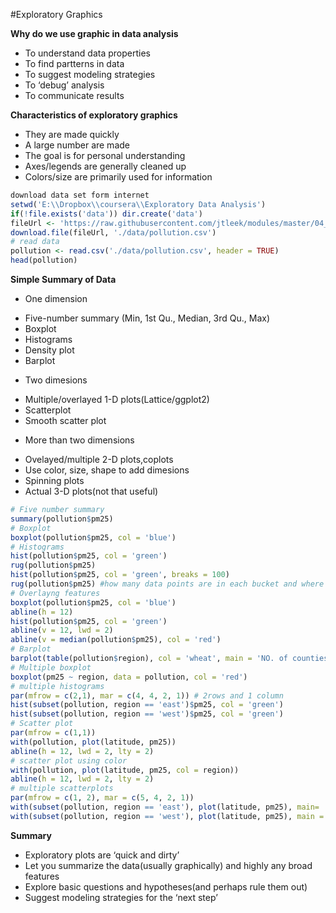 #Exploratory Graphics

**Why do we use graphic in data analysis**

* To understand data properties
* To find partterns in data
* To suggest modeling strategies
* To ‘debug’ analysis
* To communicate results

**Characteristics of exploratory graphics**

* They are made quickly
* A large number are made
* The goal is for personal understanding
* Axes/legends are generally cleaned up
* Colors/size are primarily used for information

```r
download data set form internet
setwd('E:\\Dropbox\\coursera\\Exploratory Data Analysis')
if(!file.exists('data')) dir.create('data')
fileUrl <- 'https://raw.githubusercontent.com/jtleek/modules/master/04_ExploratoryAnalysis/exploratoryGraphs/data/avgpm25.csv'
download.file(fileUrl, './data/pollution.csv')
# read data
pollution <- read.csv('./data/pollution.csv', header = TRUE)
head(pollution)
```

**Simple Summary of Data**

* One dimension
 + Five-number summary (Min, 1st Qu., Median, 3rd Qu., Max)
 + Boxplot
 + Histograms
 + Density plot
 + Barplot
 
* Two dimesions
 + Multiple/overlayed 1-D plots(Lattice/ggplot2)
 + Scatterplot
 + Smooth scatter plot
 
* More than two dimensions
 + Ovelayed/multiple 2-D plots,coplots
 + Use color, size, shape to add dimesions
 + Spinning plots
 + Actual 3-D plots(not that useful)
 
 ```r
# Five number summary
summary(pollution$pm25)
# Boxplot
boxplot(pollution$pm25, col = 'blue')
# Histograms
hist(pollution$pm25, col = 'green')
rug(pollution$pm25)
hist(pollution$pm25, col = 'green', breaks = 100)
rug(pollution$pm25) #how many data points are in each bucket and where they lie within the buket
# Overlayng features
boxplot(pollution$pm25, col = 'blue')
abline(h = 12)
hist(pollution$pm25, col = 'green')
abline(v = 12, lwd = 2)
abline(v = median(pollution$pm25), col = 'red')
# Barplot
barplot(table(pollution$region), col = 'wheat', main = 'NO. of counties in each region')
# Multiple boxplot
boxplot(pm25 ~ region, data = pollution, col = 'red')
# multiple histograms
par(mfrow = c(2,1), mar = c(4, 4, 2, 1)) # 2rows and 1 column
hist(subset(pollution, region == 'east')$pm25, col = 'green')
hist(subset(pollution, region == 'west')$pm25, col = 'green')
# Scatter plot
par(mfrow = c(1,1))
with(pollution, plot(latitude, pm25))
abline(h = 12, lwd = 2, lty = 2)
# scatter plot using color
with(pollution, plot(latitude, pm25, col = region))
abline(h = 12, lwd = 2, lty = 2)
# multiple scatterplots
par(mfrow = c(1, 2), mar = c(5, 4, 2, 1))
with(subset(pollution, region == 'east'), plot(latitude, pm25), main= 'East')
with(subset(pollution, region == 'west'), plot(latitude, pm25), main = 'West')
```
**Summary**

* Exploratory plots are ‘quick and dirty’
* Let you summarize the data(usually graphically) and highly any broad features
* Explore basic questions and hypotheses(and perhaps rule them out)
* Suggest modeling strategies for the ‘next step’

